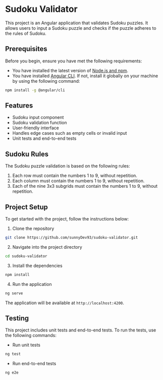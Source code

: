 # Sudoku Validator

This project is an Angular application that validates Sudoku puzzles. It allows users to input a Sudoku puzzle and checks if the puzzle adheres to the rules of Sudoku.

## Prerequisites

Before you begin, ensure you have met the following requirements:

- You have installed the latest version of [Node.js and npm](https://nodejs.org/en/download/).
- You have installed [Angular CLI](https://angular.io/cli). If not, install it globally on your machine by using the following command:

```bash
npm install -g @angular/cli
```

## Features

- Sudoku input component
- Sudoku validation function
- User-friendly interface
- Handles edge cases such as empty cells or invalid input
- Unit tests and end-to-end tests

## Sudoku Rules

The Sudoku puzzle validation is based on the following rules:

1. Each row must contain the numbers 1 to 9, without repetition.
2. Each column must contain the numbers 1 to 9, without repetition.
3. Each of the nine 3x3 subgrids must contain the numbers 1 to 9, without repetition.

## Project Setup

To get started with the project, follow the instructions below:

1. Clone the repository

```bash
git clone https://github.com/sunnyDev93/sudoku-validator.git
```

2. Navigate into the project directory

```bash
cd sudoku-validator
```

3. Install the dependencies

```bash
npm install
```

4. Run the application

```bash
ng serve
```

The application will be available at `http://localhost:4200`.

## Testing

This project includes unit tests and end-to-end tests. To run the tests, use the following commands:

- Run unit tests

```bash
ng test
```

- Run end-to-end tests

```bash
ng e2e
```
